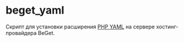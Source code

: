 # beget_yaml
Скрипт для установки расширения [PHP YAML](http://php.net/manual/ru/book.yaml.php) на сервере хостинг-провайдера BeGet.
